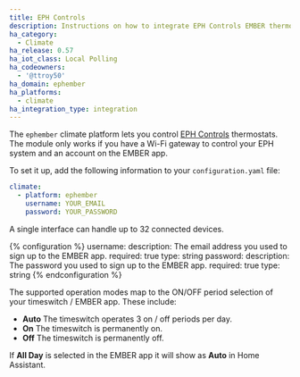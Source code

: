 ```yaml
---
title: EPH Controls
description: Instructions on how to integrate EPH Controls EMBER thermostats within Home Assistant.
ha_category:
  - Climate
ha_release: 0.57
ha_iot_class: Local Polling
ha_codeowners:
  - '@ttroy50'
ha_domain: ephember
ha_platforms:
  - climate
ha_integration_type: integration
---
```


The `ephember` climate platform lets you control [EPH Controls](https://emberapp.ephcontrols.com/) thermostats. The module only works if you have a Wi-Fi gateway to control your EPH system and an account on the EMBER app.

To set it up, add the following information to your `configuration.yaml` file:

```yaml
climate:
  - platform: ephember
    username: YOUR_EMAIL
    password: YOUR_PASSWORD
```

A single interface can handle up to 32 connected devices.

{% configuration %}
username:
  description: The email address you used to sign up to the EMBER app.
  required: true
  type: string
password:
  description: The password you used to sign up to the EMBER app.
  required: true
  type: string
{% endconfiguration %}

The supported operation modes map to the ON/OFF period selection of your timeswitch / EMBER app. These include:

- **Auto** The timeswitch operates 3 on / off periods per day.
- **On** The timeswitch is permanently on.
- **Off** The timeswitch is permanently off.

If **All Day** is selected in the EMBER app it will show as **Auto** in Home Assistant.
